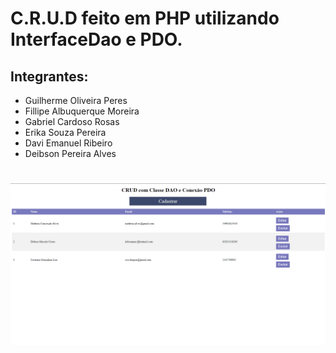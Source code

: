 # C.R.U.D feito em PHP utilizando InterfaceDao e PDO.

## Integrantes:
- Guilherme Oliveira Peres
- Fillipe Albuquerque Moreira
- Gabriel Cardoso Rosas
- Erika Souza Pereira
- Davi Emanuel Ribeiro
- Deibson Pereira Alves
#

![preview img](/preview.png)
